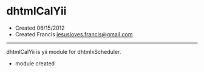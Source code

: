 dhtmlCalYii
===========
 * Created 06/15/2012
 * Created Francis <jesusloves.francis@gmail.com>
-----------
dhtmlCalYii is yii module for dhtmlxScheduler.
* module created



